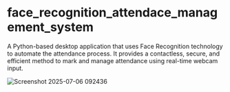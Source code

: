 # face_recognition_attendace_management_system
A Python-based desktop application that uses Face Recognition technology to automate the attendance process. It provides a contactless, secure, and efficient method to mark and manage attendance using real-time webcam input.


![Screenshot 2025-07-06 092436](https://github.com/user-attachments/assets/f1f8a93a-6197-4194-822c-cbe162daf984)





